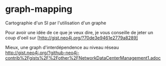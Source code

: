 graph-mapping
=============

Cartographie d'un SI par l'utilisation d'un graphe

Pour avoir une idée de ce que je veux dire, je vous conseille de jeter un coup d'oeil sur 
[http://gist.neo4j.org/?70de3e9461e2779a8289]

Mieux, une graph d'interdépendence au niveau réseau http://gist.neo4j.org/?github-neo4j-contrib%2Fgists%2F%2Fother%2FNetworkDataCenterManagement1.adoc
